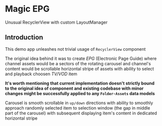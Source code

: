 # Magic EPG
Unusual RecyclerView with custom LayoutManager

## Introduction
This demo app unleashes not trivial usage of `RecyclerView` component

The original idea behind it was to create *EPG* (Electronic Page Guide) where channel assets would be a sectors of the rotating 
carousel and channel's content would be scrollable horizontal stripe of assets with ability to select and playback choosen *TV/VOD* item

**It's worth mentioning that current implementation doesn't strictly bound to the original idea of component and existing 
codebase with minor changes might be successfully applied to any `Folder-Assets` data models**

Carousel is smooth scrollable in `up/down` directions with ability to smoothly approach randomly selected item to selection 
window (the gap in middle part of the carousel) with subsequent displaying item's content in dedicated horizontal stripe
